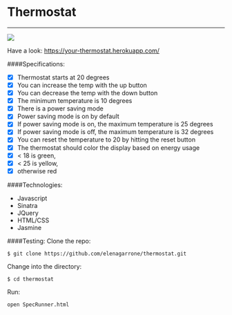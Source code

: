 Thermostat
==========
----

<img src='http://i60.tinypic.com/2uyhzbl.jpg'>

Have a look: https://your-thermostat.herokuapp.com/

####Specifications:

- [X] Thermostat starts at 20 degrees
- [X] You can increase the temp with the up button
- [X] You can decrease the temp with the down button
- [X] The minimum temperature is 10 degrees
- [X] There is a power saving mode
- [X] Power saving mode is on by default
- [X] If power saving mode is on, the maximum temperature is 25 degrees
- [X] If power saving mode is off, the maximum temperature is 32 degrees
- [X] You can reset the temperature to 20 by hitting the reset button
- [X] The thermostat should color the display based on energy usage
- [X] < 18 is green,
- [X] < 25 is yellow,
- [X] otherwise red

####Technologies:
- Javascript
- Sinatra
- JQuery
- HTML/CSS
- Jasmine

####Testing:
Clone the repo:
```shell
$ git clone https://github.com/elenagarrone/thermostat.git
```
Change into the directory:
```shell
$ cd thermostat
```
Run:
```shell
open SpecRunner.html
```